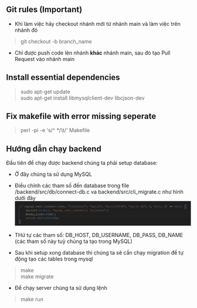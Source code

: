 ## Git rules (Important)
- Khi làm việc hãy checkout nhánh mới từ nhánh main và làm việc trên nhánh đó
> git checkout -b branch_name <br/>
- Chỉ được push code lên nhánh **khác** nhánh main, sau đó tạo Pull Request vào nhánh main

## Install essential dependencies 
> sudo apt-get update <br/>
> sudo apt-get install libmysqlclient-dev libcjson-dev

## Fix makefile with error missing seperate
> perl -pi -e 's/^  */\t/' Makefile

## Hướng dẫn chạy backend
Đầu tiên để chạy được backend chúng ta phải setup database:
- Ở đây chúng ta sử dụng MySQL
- Điều chỉnh các tham số đến database trong file /backend/src/db/connect-db.c va backend/src/cli_migrate.c như hình dưới đây
![alt text](<Screenshot from 2024-12-02 19-54-40.png>)
- THứ tự các tham số: DB_HOST, DB_USERNAME, DB_PASS, DB_NAME (các tham số này tuỳ chúng ta tạo trong MySQL)
  
- Sau khi setup xong database thì chúng ta sẽ cần chạy migration để tự động tạo các tables trong mysql

> make <br/>
> make migrate

- Để chạy server chúng ta sử dụng lệnh
>  make run